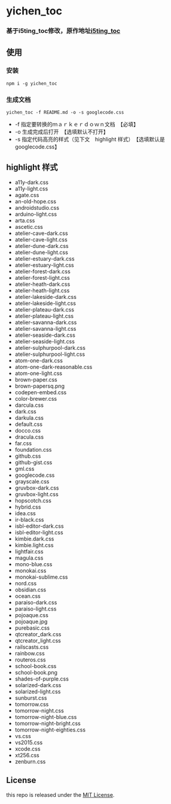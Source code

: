 yichen_toc
=========

### 基于i5ting_toc修改，原作地址[i5ting_toc](https://github.com/i5ting/tocmd.npm)

## 使用

### 安装

```aidl
npm i -g yichen_toc
```

### 生成文档

```aidl
yichen_toc -f README.md -o -s googlecode.css
```

- -f 指定要转换的ｍａｒｋｅｒｄｏｗｎ文档　【必填】
- -o 生成完成后打开　【选填默认不打开】
- -s 指定代码高亮的样式（见下文　highlight 样式）　【选填默认是googlecode.css】

## highlight 样式

- a11y-dark.css
- a11y-light.css
- agate.css
- an-old-hope.css
- androidstudio.css
- arduino-light.css
- arta.css
- ascetic.css
- atelier-cave-dark.css
- atelier-cave-light.css
- atelier-dune-dark.css
- atelier-dune-light.css
- atelier-estuary-dark.css
- atelier-estuary-light.css
- atelier-forest-dark.css
- atelier-forest-light.css
- atelier-heath-dark.css
- atelier-heath-light.css
- atelier-lakeside-dark.css
- atelier-lakeside-light.css
- atelier-plateau-dark.css
- atelier-plateau-light.css
- atelier-savanna-dark.css
- atelier-savanna-light.css
- atelier-seaside-dark.css
- atelier-seaside-light.css
- atelier-sulphurpool-dark.css
- atelier-sulphurpool-light.css
- atom-one-dark.css
- atom-one-dark-reasonable.css
- atom-one-light.css
- brown-paper.css
- brown-papersq.png
- codepen-embed.css
- color-brewer.css
- darcula.css
- dark.css
- darkula.css
- default.css
- docco.css
- dracula.css
- far.css
- foundation.css
- github.css
- github-gist.css
- gml.css
- googlecode.css
- grayscale.css
- gruvbox-dark.css
- gruvbox-light.css
- hopscotch.css
- hybrid.css
- idea.css
- ir-black.css
- isbl-editor-dark.css
- isbl-editor-light.css
- kimbie.dark.css
- kimbie.light.css
- lightfair.css
- magula.css
- mono-blue.css
- monokai.css
- monokai-sublime.css
- nord.css
- obsidian.css
- ocean.css
- paraiso-dark.css
- paraiso-light.css
- pojoaque.css
- pojoaque.jpg
- purebasic.css
- qtcreator_dark.css
- qtcreator_light.css
- railscasts.css
- rainbow.css
- routeros.css
- school-book.css
- school-book.png
- shades-of-purple.css
- solarized-dark.css
- solarized-light.css
- sunburst.css
- tomorrow.css
- tomorrow-night.css
- tomorrow-night-blue.css
- tomorrow-night-bright.css
- tomorrow-night-eighties.css
- vs.css
- vs2015.css
- xcode.css
- xt256.css
- zenburn.css

## License

this repo is released under the [MIT
License](http://www.opensource.org/licenses/MIT).

